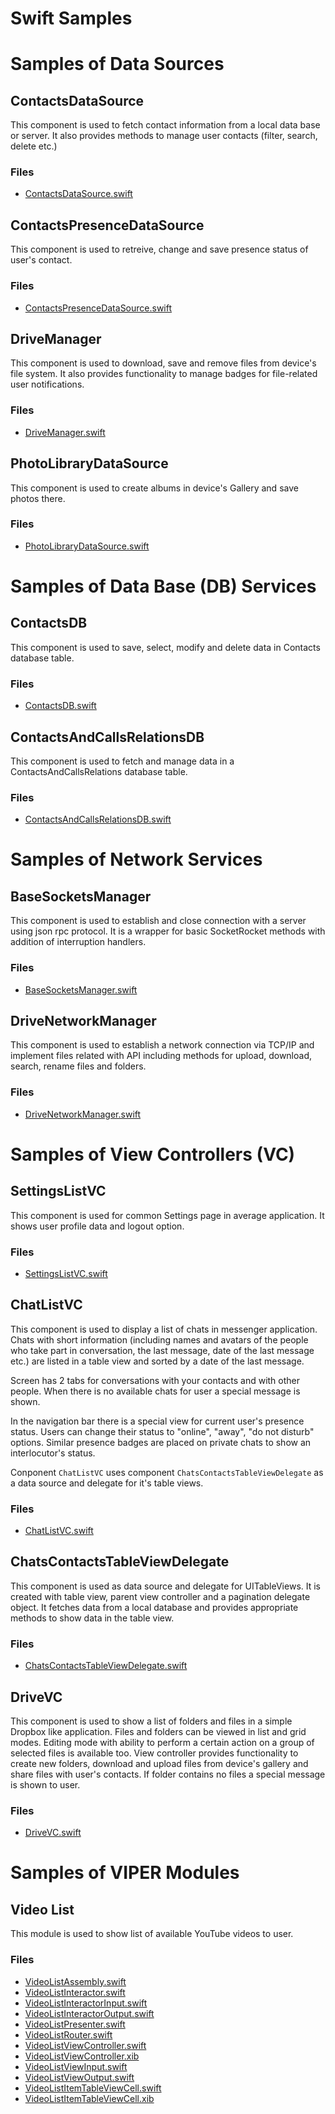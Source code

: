 # Swift Samples

# Samples of Data Sources

## ContactsDataSource

This component is used to fetch contact information from a local data base or server.  It also provides methods to manage user contacts (filter, search, delete etc.)

### Files

* [ContactsDataSource.swift](DataSource/ContactsDataSource.swift)

## ContactsPresenceDataSource

This component is used to retreive, change and save presence status of user's contact.  

### Files

* [ContactsPresenceDataSource.swift](DataSource/ContactsPresenceDataSource.swift)

## DriveManager

This component is used to download, save and remove files from device's file system. It also provides functionality to manage badges for file-related user notifications.  

### Files

* [DriveManager.swift](DataSource/DriveManager.swift)

## PhotoLibraryDataSource

This component is used to create albums in device's Gallery and save photos there.  

### Files

* [PhotoLibraryDataSource.swift](DataSource/PhotoLibraryDataSource.swift)

# Samples of Data Base (DB) Services

## ContactsDB

This component is used to save, select, modify and delete data in Contacts database table.  

### Files

* [ContactsDB.swift](DB/ContactsDB.swift)

## ContactsAndCallsRelationsDB

This component is used to fetch and manage data in a ContactsAndCallsRelations database table.  

### Files

* [ContactsAndCallsRelationsDB.swift](DB/ContactsAndCallsRelationsDB.swift)

# Samples of Network Services

## BaseSocketsManager

This component is used to establish and close connection with a server using json rpc protocol. It is a wrapper for basic SocketRocket methods with addition of interruption handlers.

### Files

* [BaseSocketsManager.swift](Network/BaseSocketsManager.swift)

## DriveNetworkManager

This component is used to establish a network connection via TCP/IP and implement files related with API including methods for upload, download, search, rename files and folders.  

### Files

* [DriveNetworkManager.swift](Network/DriveNetworkManager.swift)

# Samples of View Controllers (VC)

## SettingsListVC

This component is used for common Settings page in average application. It shows user profile data and logout option.  

### Files

* [SettingsListVC.swift](VC/SettingsListVC.swift)

## ChatListVC

This component is used to display a list of chats in messenger application. Chats with short information (including names and avatars of the people who take part in conversation, the last message, date of the last message etc.) are listed in a table view and sorted by a date of the last message.

Screen has 2 tabs for conversations with your contacts and with other people.
When there is no available chats for user a special message is shown.

In the navigation bar there is a special view for current user's presence status. Users can change their status to "online", "away", "do not disturb" options. Similar presence badges are placed on private chats to show an interlocutor's status.

Conponent `ChatListVC` uses component `ChatsContactsTableViewDelegate` as a data source and delegate for it's table views.

### Files

* [ChatListVC.swift](VC/ChatListVC.swift)

## ChatsContactsTableViewDelegate

This component is used as data source and delegate for UITableViews. It is created with table view, parent view controller and a pagination delegate object. It fetches data from a local database and provides appropriate methods to show data in the table view.

### Files

* [ChatsContactsTableViewDelegate.swift](VC/ChatsContactsTableViewDelegate.swift)

## DriveVC

This component is used to show a list of folders and files in a simple Dropbox like application. Files and folders can be viewed in list and grid modes. Editing mode with ability to perform a certain action on a group of selected files is available too. View controller provides functionality to create new folders, download and upload files from device's gallery and share files with user's contacts. If folder contains no files a special message is shown to user.

### Files

* [DriveVC.swift](VC/DriveVC.swift)


# Samples of VIPER Modules

## Video List

This module is used to show list of  available YouTube videos to user. 

### Files

* [VideoListAssembly.swift](ViperModuleSamples/VideoList/Assembly/VideoListAssembly.swift)
* [VideoListInteractor.swift](ViperModuleSamples/VideoList/Interactor/VideoListInteractor.swift)
* [VideoListInteractorInput.swift](ViperModuleSamples/VideoList/Interactor/VideoListInteractorInput.swift)
* [VideoListInteractorOutput.swift](ViperModuleSamples/VideoList/Interactor/VideoListInteractorOutput.swift)
* [VideoListPresenter.swift](ViperModuleSamples/VideoList/Presenter/VideoListPresenter.swift)
* [VideoListRouter.swift](ViperModuleSamples/VideoList/Router/VideoListRouter.swift)
* [VideoListViewController.swift](ViperModuleSamples/VideoList/View/VideoListViewController.swift)
* [VideoListViewController.xib](ViperModuleSamples/VideoList/View/VideoListViewController.xib)
* [VideoListViewInput.swift](ViperModuleSamples/VideoList/View/VideoListViewInput.swift)
* [VideoListViewOutput.swift](ViperModuleSamples/VideoList/View/VideoListViewOutput.swift)
* [VideoListItemTableViewCell.swift](ViperModuleSamples/VideoList/View/Cells/VideoListItemTableViewCell.swift)
* [VideoListItemTableViewCell.xib](ViperModuleSamples/VideoList/View/Cells/VideoListItemTableViewCell.xib)